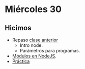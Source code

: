 # Miércoles 30

## Hicimos

- Repaso [clase anterior](https://youtu.be/FiROu4nP-eM)
    - Intro node.
    - Parámetros para programas.
- [Módulos en NodeJS](https://youtu.be/Y7lDc-e-np4).
- [Práctica](/ejercicios/node-modulos.md)
